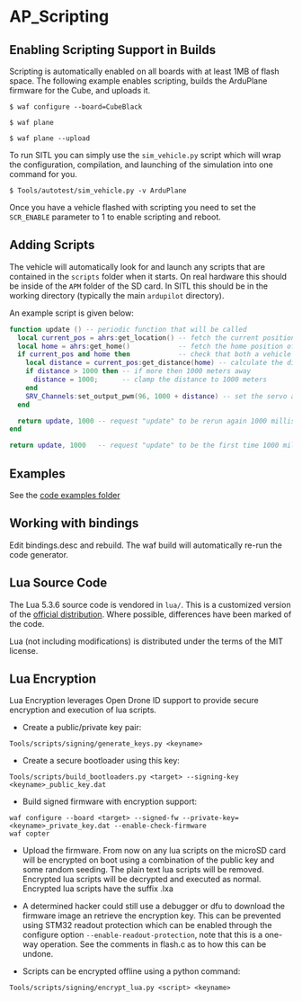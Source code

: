 # AP_Scripting

## Enabling Scripting Support in Builds

Scripting is automatically enabled on all boards with at least 1MB of flash space.
The following example enables scripting, builds the ArduPlane firmware for the Cube, and uploads it.

```
$ waf configure --board=CubeBlack

$ waf plane

$ waf plane --upload
```

To run SITL you can simply use the `sim_vehicle.py` script which will wrap the configuration, compilation,
and launching of the simulation into one command for you.


```
$ Tools/autotest/sim_vehicle.py -v ArduPlane
```

Once you have a vehicle flashed with scripting you need to set the `SCR_ENABLE` parameter to 1 to enable scripting and reboot.

## Adding Scripts

The vehicle will automatically look for and launch any scripts that are contained in the `scripts` folder when it starts.
On real hardware this should be inside of the `APM` folder of the SD card. In SITL this should be in the working directory (typically the main `ardupilot` directory).

An example script is given below:

```lua
function update () -- periodic function that will be called
  local current_pos = ahrs:get_location() -- fetch the current position of the vehicle
  local home = ahrs:get_home()            -- fetch the home position of the vehicle
  if current_pos and home then            -- check that both a vehicle location, and home location are available
    local distance = current_pos:get_distance(home) -- calculate the distance from home in meters
    if distance > 1000 then -- if more then 1000 meters away
      distance = 1000;      -- clamp the distance to 1000 meters
    end
    SRV_Channels:set_output_pwm(96, 1000 + distance) -- set the servo assigned function 96 (scripting3) to a proportional value
  end

  return update, 1000 -- request "update" to be rerun again 1000 milliseconds (1 second) from now
end

return update, 1000   -- request "update" to be the first time 1000 milliseconds (1 second) after script is loaded
```

## Examples
See the [code examples folder](https://github.com/ArduPilot/ardupilot/tree/master/libraries/AP_Scripting/examples)

## Working with bindings

Edit bindings.desc and rebuild. The waf build will automatically
re-run the code generator.

## Lua Source Code

The Lua 5.3.6 source code is vendored in `lua/`. This is a customized
version of the [official
distribution](https://www.lua.org/ftp/lua-5.3.6.tar.gz). Where possible,
differences have been marked of the code.

Lua (not including modifications) is distributed under the terms of the
MIT license.

## Lua Encryption

Lua Encryption leverages Open Drone ID support to provide secure encryption and 
execution of lua scripts.

- Create a public/private key pair:
```
Tools/scripts/signing/generate_keys.py <keyname>
```
- Create a secure bootloader using this key:
```
Tools/scripts/build_bootloaders.py <target> --signing-key <keyname>_public_key.dat
```
- Build signed firmware with encryption support:
```
waf configure --board <target> --signed-fw --private-key=<keyname>_private_key.dat --enable-check-firmware
waf copter
```
- Upload the firmware. From now on any lua scripts on the microSD card will be encrypted on boot using a combination of the public key and some random seeding. The plain text lua scripts will be removed. Encrypted lua scripts will be decrypted and executed as normal. Encrypted lua scripts have the suffix .lxa

- A determined hacker could still use a debugger or dfu to download the firmware image an retrieve the encryption key. This can be   prevented using STM32 readout protection which can be enabled through the configure option ```--enable-readout-protection```, note that this is a one-way operation. See the comments in flash.c as to how this can be undone.
- Scripts can be encrypted offline using a python command:
```
Tools/scripts/signing/encrypt_lua.py <script> <keyname>
```
